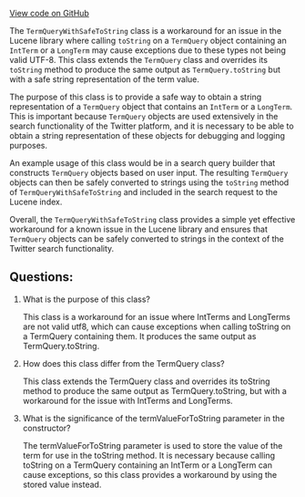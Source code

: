 [View code on GitHub](https://github.com/misbahsy/the-algorithm/src/java/com/twitter/search/earlybird/search/queries/TermQueryWithSafeToString.java)

The `TermQueryWithSafeToString` class is a workaround for an issue in the Lucene library where calling `toString` on a `TermQuery` object containing an `IntTerm` or a `LongTerm` may cause exceptions due to these types not being valid UTF-8. This class extends the `TermQuery` class and overrides its `toString` method to produce the same output as `TermQuery.toString` but with a safe string representation of the term value.

The purpose of this class is to provide a safe way to obtain a string representation of a `TermQuery` object that contains an `IntTerm` or a `LongTerm`. This is important because `TermQuery` objects are used extensively in the search functionality of the Twitter platform, and it is necessary to be able to obtain a string representation of these objects for debugging and logging purposes.

An example usage of this class would be in a search query builder that constructs `TermQuery` objects based on user input. The resulting `TermQuery` objects can then be safely converted to strings using the `toString` method of `TermQueryWithSafeToString` and included in the search request to the Lucene index.

Overall, the `TermQueryWithSafeToString` class provides a simple yet effective workaround for a known issue in the Lucene library and ensures that `TermQuery` objects can be safely converted to strings in the context of the Twitter search functionality.
## Questions: 
 1. What is the purpose of this class?
    
    This class is a workaround for an issue where IntTerms and LongTerms are not valid utf8, which can cause exceptions when calling toString on a TermQuery containing them. It produces the same output as TermQuery.toString.

2. How does this class differ from the TermQuery class?
    
    This class extends the TermQuery class and overrides its toString method to produce the same output as TermQuery.toString, but with a workaround for the issue with IntTerms and LongTerms.

3. What is the significance of the termValueForToString parameter in the constructor?
    
    The termValueForToString parameter is used to store the value of the term for use in the toString method. It is necessary because calling toString on a TermQuery containing an IntTerm or a LongTerm can cause exceptions, so this class provides a workaround by using the stored value instead.